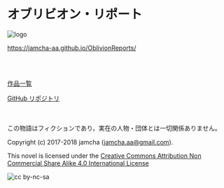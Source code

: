 

# オブリビオン・リポート

![logo](https://jamcha-aa.github.io/About/img/users/oblivionreports.png)  

<https://jamcha-aa.github.io/OblivionReports/>  

<br>  
<br>  

[作品一覧](https://jamcha-aa.github.io/About/)  

[GitHub リポジトリ](https://github.com/jamcha-aa/OblivionReports)  

<br>  
<br>  
この物語はフィクションであり，実在の人物・団体とは一切関係ありません。  

Copyright (c) 2017-2018 jamcha (jamcha.aa@gmail.com).  

This novel is licensed under the [Creative Commons Attribution Non Commercial Share Alike 4.0 International License](https://creativecommons.org/licenses/by-nc-sa/4.0/deed)  

![cc by-nc-sa](https://i.creativecommons.org/l/by-nc-sa/4.0/88x31.png)  

